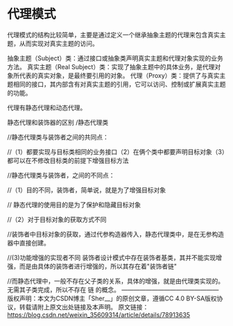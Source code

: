 # 代理模式

代理模式的结构比较简单，主要是通过定义一个继承抽象主题的代理来包含真实主题，从而实现对真实主题的访问。

抽象主题（Subject）类：通过接口或抽象类声明真实主题和代理对象实现的业务方法。
真实主题（Real Subject）类：实现了抽象主题中的具体业务，是代理对象所代表的真实对象，是最终要引用的对象。
代理（Proxy）类：提供了与真实主题相同的接口，其内部含有对真实主题的引用，它可以访问、控制或扩展真实主题的功能。

代理有静态代理和动态代理。




静态代理和装饰器的区别
/静态代理类

//静态代理类与装饰者之间的共同点：

//（1）都要实现与目标类相同的业务接口（2）在俩个类中都要声明目标对象（3）都可以在不修改目标类的前提下增强目标方法

//静态代理类与装饰者，之间的不同点：

//（1）目的不同，装饰者，简单说，就是为了增强目标对象

// 静态代理的使用目的是为了保护和隐藏目标对象

//（2）对于目标对象的获取方式不同

//装饰者中目标对象的获取，通过代参构造器传入，静态代理类中，是在无参构造器中直接创建。

//(3)功能增强的实现者不同 装饰者设计模式中存在装饰者基类，其并不能实现增强，而是由具体的装饰者进行增强的，所以其存在着"装饰者链"

//而静态代理中，一般不存在父子类的关系，具体的增强，就是由代理类实现的。无需其子类完成，所以不存在 链 的概念。
————————————————
版权声明：本文为CSDN博主「Sher__」的原创文章，遵循CC 4.0 BY-SA版权协议，转载请附上原文出处链接及本声明。
原文链接：https://blog.csdn.net/weixin_35609314/article/details/78913635